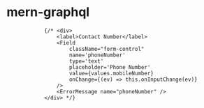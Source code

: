 # mern-graphql


                {/* <div>
                    <label>Contact Number</label>
                    <Field
                        className="form-control"
                        name='phoneNumber'
                        type='text'
                        placeholder='Phone Number'
                        value={values.mobileNumber}
                        onChange={(ev) => this.onInputChange(ev)}
                    />
                    <ErrorMessage name="phoneNumber" />
                </div> */}